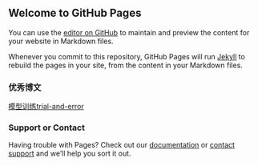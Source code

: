 ## Welcome to GitHub Pages

You can use the [editor on GitHub](https://github.com/jiesonshan/jiesonshan.github.io/edit/master/README.md) to maintain and preview the content for your website in Markdown files.

Whenever you commit to this repository, GitHub Pages will run [Jekyll](https://jekyllrb.com/) to rebuild the pages in your site, from the content in your Markdown files.

### 优秀博文

[模型训练trial-and-error](http://danielnouri.org/notes/2014/12/17/using-convolutional-neural-nets-to-detect-facial-keypoints-tutorial/)

 
### Support or Contact

Having trouble with Pages? Check out our [documentation](https://help.github.com/categories/github-pages-basics/) or [contact support](https://github.com/contact) and we’ll help you sort it out.
